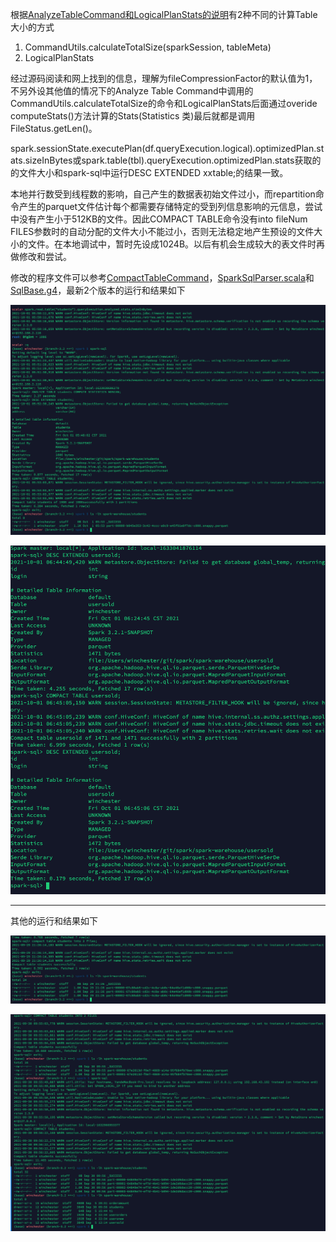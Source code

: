 根据[AnalyzeTableCommand和LogicalPlanStats的说明](https://blog.csdn.net/wankunde/article/details/103623897)有2种不同的计算Table大小的方式
1. CommandUtils.calculateTotalSize(sparkSession, tableMeta)
2. LogicalPlanStats

经过源码阅读和网上找到的信息，理解为fileCompressionFactor的默认值为1，不另外设其他值的情况下的Analyze Table Command中调用的CommandUtils.calculateTotalSize的命令和LogicalPlanStats后面通过overide computeStats()方法计算的Stats(Statistics 类)最后就都是调用FileStatus.getLen()。

spark.sessionState.executePlan(df.queryExecution.logical).optimizedPlan.stats.sizeInBytes或spark.table(tbl).queryExecution.optimizedPlan.stats获取的的文件大小和spark-sql中运行DESC EXTENDED xxtable;的结果一致。

本地并行数受到线程数的影响，自己产生的数据表初始文件过小，而repartition命令产生的parquet文件估计每个都需要存储特定的受到列信息影响的元信息，尝试中没有产生小于512KB的文件。因此COMPACT TABLE命令没有into fileNum FILES参数时的自动分配的文件大小不能过小，否则无法稳定地产生预设的文件大小的文件。在本地调试中，暂时先设成1024B。以后有机会生成较大的表文件时再做修改和尝试。

修改的程序文件可以参考[CompactTableCommand](CompactTableCommand.scala)，[SparkSqlParser.scala](SparkSqlParser.scala)和[SqlBase.g4](SqlBase.g4)，最新2个版本的运行和结果如下

![compactTableSQLCommandandResult3_1](compactTableSQLCommandandResult3_1.png)

![compactTableSQLCommandandResult3_2](compactTableSQLCommandandResult3_2.png)

---

其他的运行和结果如下

![compactTableSQLCommandandResult](compactTableSQLCommandandResult.png)

![compactTableSQLCommandandResult2](compactTableSQLCommandandResult2.png)
